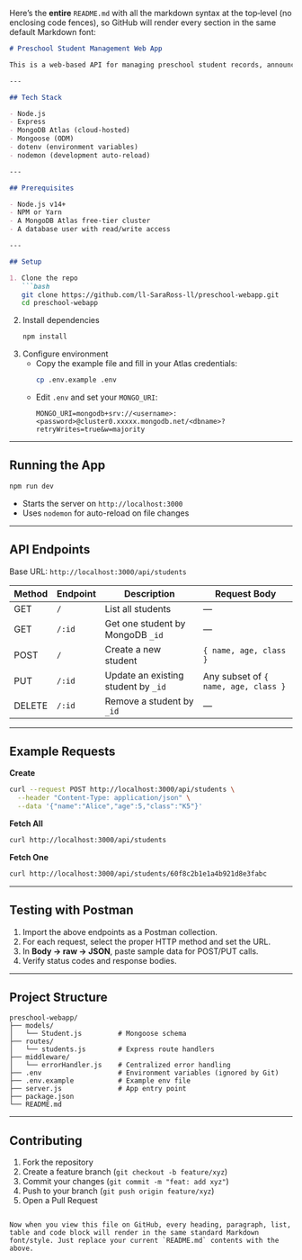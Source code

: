 Here’s the **entire** `README.md` with all the markdown syntax at the top‐level (no enclosing code fences), so GitHub will render every section in the same default Markdown font:

```markdown
# Preschool Student Management Web App

This is a web-based API for managing preschool student records, announcements, and parent-teacher communication. It uses Express, Mongoose, and MongoDB Atlas to provide a full-stack backend service.

---

## Tech Stack

- Node.js  
- Express  
- MongoDB Atlas (cloud-hosted)  
- Mongoose (ODM)  
- dotenv (environment variables)  
- nodemon (development auto-reload)  

---

## Prerequisites

- Node.js v14+  
- NPM or Yarn  
- A MongoDB Atlas free-tier cluster  
- A database user with read/write access  

---

## Setup

1. Clone the repo  
   ```bash
   git clone https://github.com/ll-SaraRoss-ll/preschool-webapp.git
   cd preschool-webapp
   ```
2. Install dependencies  
   ```bash
   npm install
   ```
3. Configure environment  
   - Copy the example file and fill in your Atlas credentials:  
     ```bash
     cp .env.example .env
     ```  
   - Edit `.env` and set your `MONGO_URI`:  
     ```
     MONGO_URI=mongodb+srv://<username>:<password>@cluster0.xxxxx.mongodb.net/<dbname>?retryWrites=true&w=majority
     ```

---

## Running the App

```bash
npm run dev
```

- Starts the server on `http://localhost:3000`  
- Uses `nodemon` for auto-reload on file changes  

---

## API Endpoints

Base URL: `http://localhost:3000/api/students`

| Method | Endpoint | Description                       | Request Body                   |
| ------ | -------- | --------------------------------- | ------------------------------ |
| GET    | `/`      | List all students                 | —                              |
| GET    | `/:id`   | Get one student by MongoDB `_id`  | —                              |
| POST   | `/`      | Create a new student              | `{ name, age, class }`         |
| PUT    | `/:id`   | Update an existing student by `_id` | Any subset of `{ name, age, class }` |
| DELETE | `/:id`   | Remove a student by `_id`         | —                              |

---

## Example Requests

**Create**  
```bash
curl --request POST http://localhost:3000/api/students \
  --header "Content-Type: application/json" \
  --data '{"name":"Alice","age":5,"class":"K5"}'
```

**Fetch All**  
```bash
curl http://localhost:3000/api/students
```

**Fetch One**  
```bash
curl http://localhost:3000/api/students/60f8c2b1e1a4b921d8e3fabc
```

---

## Testing with Postman

1. Import the above endpoints as a Postman collection.  
2. For each request, select the proper HTTP method and set the URL.  
3. In **Body → raw → JSON**, paste sample data for POST/PUT calls.  
4. Verify status codes and response bodies.

---

## Project Structure

```
preschool-webapp/
├── models/
│   └── Student.js         # Mongoose schema
├── routes/
│   └── students.js        # Express route handlers
├── middleware/
│   └── errorHandler.js    # Centralized error handling
├── .env                   # Environment variables (ignored by Git)
├── .env.example           # Example env file
├── server.js              # App entry point
├── package.json
└── README.md
```

---

## Contributing

1. Fork the repository  
2. Create a feature branch (`git checkout -b feature/xyz`)  
3. Commit your changes (`git commit -m "feat: add xyz"`)  
4. Push to your branch (`git push origin feature/xyz`)  
5. Open a Pull Request  
```

Now when you view this file on GitHub, every heading, paragraph, list, table and code block will render in the same standard Markdown font/style. Just replace your current `README.md` contents with the above.

